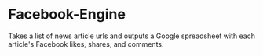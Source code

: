 Facebook-Engine
===============

Takes a list of news article urls and outputs a Google spreadsheet with each article's Facebook likes, shares, and comments.
